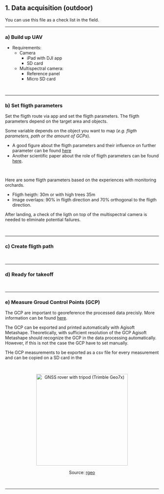 ## 1. Data acquisition (outdoor)

You can use this file as a check list in the field. 

---

### a) Build up UAV

- Requirements:
     - Camera   
          - iPad with DJI app
          - SD card
     - Multispectral camera:
          - Reference panel
          - Micro SD card

<br>

---

### b) Set fligth parameters

Set the fligth route via app and set the fligth parameters. The fligth parameters depend on the target area and objects.


Some variable depends on the object you want to map (*e.g. fligth parameters, path or the amount of GCPs*). 
* A good figure about the fligth parameters and their influence on further parameter can be found [here](https://www.researchgate.net/figure/Different-parameters-in-drone-flights-The-outer-box-represents-the-target-variables_fig1_333403653) 
* Another scientific paper about the role of fligth parameters can be found [here](https://www.ncbi.nlm.nih.gov/pmc/articles/PMC5134497/).

<br>

Here are some fligth parameters based on the experiences with monitoring orchards.
* Fligth heigth: 30m or with high trees 35m
* Image overlaps: 90% in fligth direction and 70% orthogonal to the fligth direction.

After landing, a check of the ligth on top of the multispectral camera is needed to eliminate potential failures.

<br>

---

### c) Create fligth path


<br>

---

### d) Ready for takeoff


<br>

---

### e) Measure Groud Control Points (GCP)

The GCP are important to georeference the processed data precisly. 
More information can be found [here](https://www.dronedeploy.com/blog/what-are-ground-control-points-gcps/).

The GCP can be exported and printed automatically with Agisoft Metashape.
Theoretically, with sufficient resolution of the GCP Agisoft Metashape should recognize the GCP in the data processing automatically. However, if this is not the case the GCP have to set manually.

THe GCP measurements to be exported as a csv file for every measurement and can be copied on a SD card in the 



<br>


<p align="center">
     <img src="https://raw.githubusercontent.com/GeowazM/Introduction_UAV/main/images/gcp.png?token=GHSAT0AAAAAAB6YWBWEXTC467URTELYZOHCY7WFP3A"
          alt="GNSS rover with tripod (Trimble Geo7x)" width=300/>
</p>

<p align="center">
     Source: <a href = "https://rgeo.de/en/p/streuobst/"> rgeo </a>
</p>

<br>


--- 
